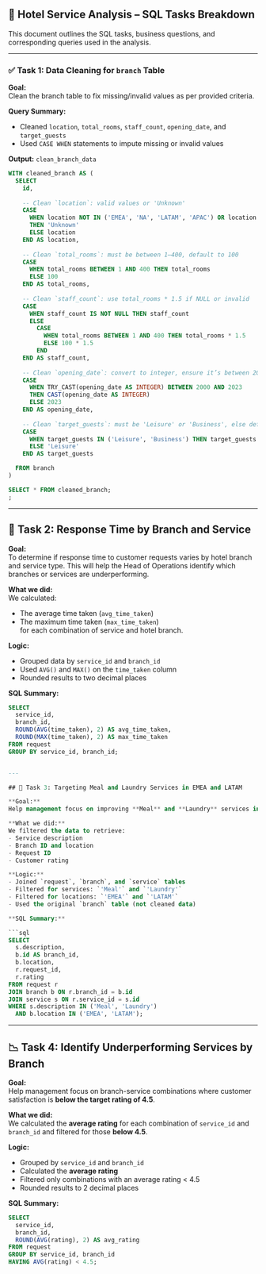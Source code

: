 ## 🧪 Hotel Service Analysis – SQL Tasks Breakdown

This document outlines the SQL tasks, business questions, and corresponding queries used in the analysis.

---

### ✅ Task 1: Data Cleaning for `branch` Table

**Goal:**  
Clean the branch table to fix missing/invalid values as per provided criteria.

**Query Summary:**
- Cleaned `location`, `total_rooms`, `staff_count`, `opening_date`, and `target_guests`
- Used `CASE WHEN` statements to impute missing or invalid values

**Output:** `clean_branch_data`

```sql
WITH cleaned_branch AS (
  SELECT
    id,
    
    -- Clean `location`: valid values or 'Unknown'
    CASE 
      WHEN location NOT IN ('EMEA', 'NA', 'LATAM', 'APAC') OR location IS NULL 
      THEN 'Unknown' 
      ELSE location 
    END AS location,
    
    -- Clean `total_rooms`: must be between 1–400, default to 100
    CASE 
      WHEN total_rooms BETWEEN 1 AND 400 THEN total_rooms 
      ELSE 100 
    END AS total_rooms,
    
    -- Clean `staff_count`: use total_rooms * 1.5 if NULL or invalid
    CASE 
      WHEN staff_count IS NOT NULL THEN staff_count 
      ELSE 
        CASE 
          WHEN total_rooms BETWEEN 1 AND 400 THEN total_rooms * 1.5 
          ELSE 100 * 1.5 
        END 
    END AS staff_count,
    
    -- Clean `opening_date`: convert to integer, ensure it’s between 2000–2023, else default to 2023
    CASE 
      WHEN TRY_CAST(opening_date AS INTEGER) BETWEEN 2000 AND 2023 
      THEN CAST(opening_date AS INTEGER)
      ELSE 2023 
    END AS opening_date,
    
    -- Clean `target_guests`: must be 'Leisure' or 'Business', else default to 'Leisure'
    CASE 
      WHEN target_guests IN ('Leisure', 'Business') THEN target_guests 
      ELSE 'Leisure' 
    END AS target_guests

  FROM branch
)

SELECT * FROM cleaned_branch;
;
```

---

## 🧠 Task 2: Response Time by Branch and Service

**Goal:**  
To determine if response time to customer requests varies by hotel branch and service type. This will help the Head of Operations identify which branches or services are underperforming.

**What we did:**  
We calculated:
- The average time taken (`avg_time_taken`)  
- The maximum time taken (`max_time_taken`)  
for each combination of service and hotel branch.

**Logic:**
- Grouped data by `service_id` and `branch_id`
- Used `AVG()` and `MAX()` on the `time_taken` column
- Rounded results to two decimal places

**SQL Summary:**

```sql
SELECT
  service_id,
  branch_id,
  ROUND(AVG(time_taken), 2) AS avg_time_taken,
  ROUND(MAX(time_taken), 2) AS max_time_taken
FROM request
GROUP BY service_id, branch_id;


---

## 🧠 Task 3: Targeting Meal and Laundry Services in EMEA and LATAM

**Goal:**  
Help management focus on improving **Meal** and **Laundry** services in **EMEA** and **LATAM** regions by identifying relevant service requests.

**What we did:**  
We filtered the data to retrieve:
- Service description  
- Branch ID and location  
- Request ID  
- Customer rating  

**Logic:**
- Joined `request`, `branch`, and `service` tables
- Filtered for services: `'Meal'` and `'Laundry'`
- Filtered for locations: `'EMEA'` and `'LATAM'`
- Used the original `branch` table (not cleaned data)

**SQL Summary:**

```sql
SELECT
  s.description,
  b.id AS branch_id,
  b.location,
  r.request_id,
  r.rating
FROM request r
JOIN branch b ON r.branch_id = b.id
JOIN service s ON r.service_id = s.id
WHERE s.description IN ('Meal', 'Laundry')
  AND b.location IN ('EMEA', 'LATAM');
```
---

## 📉 Task 4: Identify Underperforming Services by Branch

**Goal:**  
Help management focus on branch-service combinations where customer satisfaction is **below the target rating of 4.5**.

**What we did:**  
We calculated the **average rating** for each combination of `service_id` and `branch_id` and filtered for those **below 4.5**.

**Logic:**
- Grouped by `service_id` and `branch_id`
- Calculated the **average rating**
- Filtered only combinations with an average rating < 4.5
- Rounded results to 2 decimal places

**SQL Summary:**

```sql
SELECT 
  service_id,
  branch_id,
  ROUND(AVG(rating), 2) AS avg_rating
FROM request
GROUP BY service_id, branch_id
HAVING AVG(rating) < 4.5;

```
